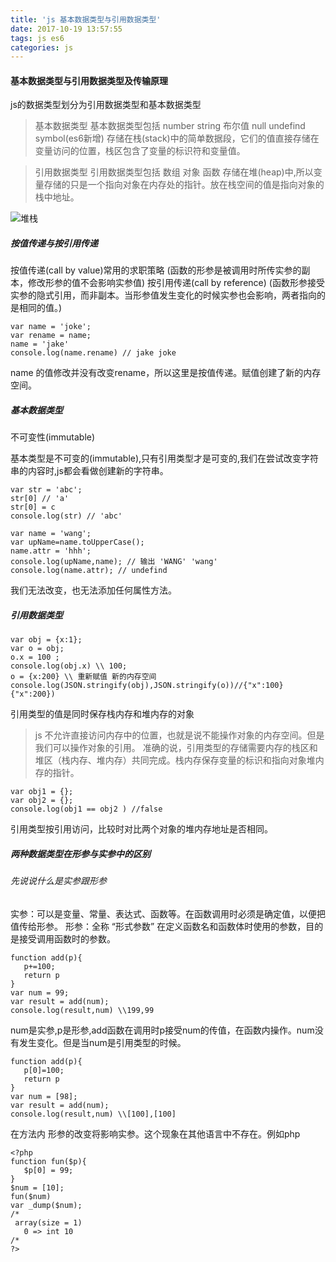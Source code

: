 ```yaml
---
title: 'js 基本数据类型与引用数据类型'
date: 2017-10-19 13:57:55
tags: js es6
categories: js
---
```

#### 基本数据类型与引用数据类型及传输原理
js的数据类型划分为引用数据类型和基本数据类型

> 基本数据类型
基本数据类型包括 number string 布尔值 null undefind symbol(es6新增)
存储在栈(stack)中的简单数据段，它们的值直接存储在变量访问的位置，栈区包含了变量的标识符和变量值。

> 引用数据类型
引用数据类型包括 数组 对象 函数
存储在堆(heap)中,所以变量存储的只是一个指向对象在内存处的指针。放在栈空间的值是指向对象的栈中地址。

![堆栈](http://www.w3school.com.cn/i/ct_js_value.gif?_=6671909)

##### 按值传递与按引用传递

按值传递(call by value)常用的求职策略 (函数的形参是被调用时所传实参的副本，修改形参的值不会影响实参值)
按引用传递(call by reference)  (函数形参接受实参的隐式引用，而非副本。当形参值发生变化的时候实参也会影响，两者指向的是相同的值。)

```
var name = 'joke';
var rename = name;
name = 'jake'
console.log(name.rename) // jake joke
```
name 的值修改并没有改变rename，所以这里是按值传递。赋值创建了新的内存空间。

##### 基本数据类型

不可变性(immutable)

基本类型是不可变的(immutable),只有引用类型才是可变的,我们在尝试改变字符串的内容时,js都会看做创建新的字符串。
```
var str = 'abc';
str[0] // 'a'
str[0] = c 
console.log(str) // 'abc'

var name = 'wang';
var upName=name.toUpperCase(); 
name.attr = 'hhh';
console.log(upName,name); // 输出 'WANG' 'wang'
console.log(name.attr); // undefind

```
我们无法改变，也无法添加任何属性方法。

##### 引用数据类型

```
var obj = {x:1};
var o = obj;
o.x = 100 ;
console.log(obj.x) \\ 100;
o = {x:200} \\ 重新赋值 新的内存空间
console.log(JSON.stringify(obj),JSON.stringify(o))//{"x":100} {"x":200})

```
引用类型的值是同时保存栈内存和堆内存的对象

>js 不允许直接访问内存中的位置，也就是说不能操作对象的内存空间。但是我们可以操作对象的引用。
准确的说，引用类型的存储需要内存的栈区和堆区（栈内存、堆内存）共同完成。栈内存保存变量的标识和指向对象堆内存的指针。

```
var obj1 = {};
var obj2 = {};
console.log(obj1 == obj2 ) //false
```
引用类型按引用访问，比较时对比两个对象的堆内存地址是否相同。

##### 两种数据类型在形参与实参中的区别

###### 先说说什么是实参跟形参
实参：可以是变量、常量、表达式、函数等。在函数调用时必须是确定值，以便把值传给形参。
形参：全称 “形式参数” 在定义函数名和函数体时使用的参数，目的是接受调用函数时的参数。

```
function add(p){
   p+=100;
   return p
}
var num = 99;
var result = add(num);
console.log(result,num) \\199,99
```
num是实参,p是形参,add函数在调用时p接受num的传值，在函数内操作。num没有发生变化。但是当num是引用类型的时候。

```
function add(p){
   p[0]=100;
   return p
}
var num = [98];
var result = add(num);
console.log(result,num) \\[100],[100]

```
在方法内 形参的改变将影响实参。这个现象在其他语言中不存在。例如php

```
<?php
function fun($p){
   $p[0] = 99;
}
$num = [10];
fun($num)
var _dump($num);
/*
 array(size = 1)
   0 => int 10
/*
?>
```


